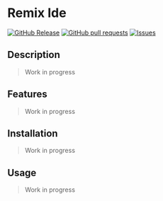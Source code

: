 # Remix Ide
[![GitHub Release](https://img.shields.io/github/release/zjayers/remix.ide.svg?style=flat)](https://github.com/zjayers/remix.ide/releases)
[![GitHub pull requests](https://img.shields.io/github/issues-pr/zjayers/remix.ide.svg?style=flat)](https://github.com/zjayers/remix.ide/pulls)
[![Issues](https://img.shields.io/github/issues-raw/zjayers/remix.ide.svg?maxAge=25000)](https://github.com/zjayers/remix.ide/issues)

## Description

> Work in progress

## Features

> Work in progress

## Installation

> Work in progress

## Usage

> Work in progress
